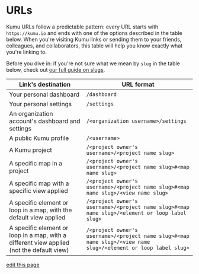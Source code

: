 # URLs

Kumu URLs follow a predictable pattern: every URL starts with `https://kumu.io` and ends with one of the options described in the table below. When you're visiting Kumu links or sending them to your friends, colleagues, and collaborators, this table will help you know exactly what you're linking to.

Before you dive in: if you're not sure what we mean by `slug` in the table below, check out [our full guide on slugs](/guides/slugs.html).

| Link's destination | URL format |
| --- | --- |
| Your personal dashboard | `/dashboard` |
| Your personal settings | `/settings` |
| An organization account's dashboard and settings | `/<organization username>/settings` |
| A public Kumu profile | `/<username>` |
| A Kumu project | `/<project owner's username>/<project name slug>` |
| A specific map in a project | `/<project owner's username>/<project name slug>#<map name slug>` |
| A specific map with a specific view applied | `/<project owner's username>/<project name slug>#<map name slug>/<view name slug>` |
| A specific element or loop in a map, with the default view applied | `/<project owner's username>/<project name slug>#<map name slug>/<element or loop label slug>` |
| A specific element or loop in a map, with a different view applied (not the default view) | `/<project owner's username>/<project name slug>#<map name slug>/<view name slug>/<element or loop label slug>` |


<!-- TODO: ## URL Parameters -->
<!-- If/when we implement URL params that can pre-select control options, that will be documented here -->
<!-- Lightbox and Focus should be documented here -->


<span class="edit-link"><a href="https://github.com/kumu/docs/blob/master/guides/urls.md" target="_blank"><i class="fa fa-github"></i> edit this page</a></span>
